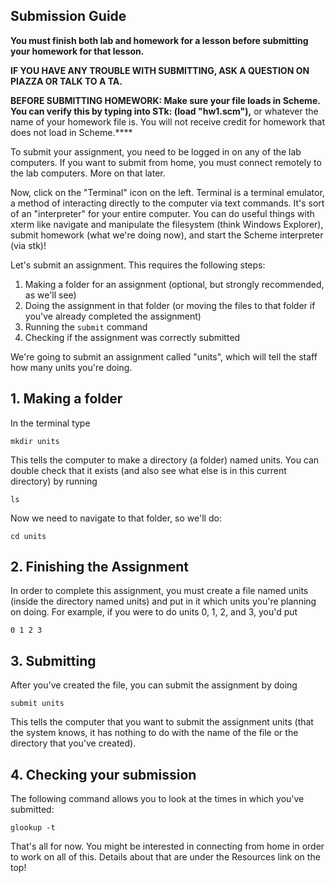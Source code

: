 ## Submission Guide

**You must finish both lab and homework for a lesson before submitting your homework for that lesson.**

**IF YOU HAVE ANY TROUBLE WITH SUBMITTING, ASK A QUESTION ON PIAZZA OR TALK TO A TA.**

**BEFORE SUBMITTING HOMEWORK: Make sure your file loads in Scheme. You can verify this by typing into STk: (load "hw1.scm"),** or whatever the name of your homework file is. You will not receive credit for homework that does not load in Scheme.****

To submit your assignment, you need to be logged in on any of the lab
computers. If you want to submit from home, you must connect remotely to the
lab computers. More on that later.

Now, click on the "Terminal" icon on the left. Terminal is a terminal
emulator, a method of interacting directly to the computer via text commands.
It's sort of an "interpreter" for your entire computer. You can do useful
things with xterm like navigate and manipulate the filesystem (think Windows
Explorer), submit homework (what we're doing now), and start the Scheme
interpreter (via stk)!

Let's submit an assignment. This requires the following steps:

  1. Making a folder for an assignment (optional, but strongly recommended, as we'll see)
  2. Doing the assignment in that folder (or moving the files to that folder if you've already completed the assignment)
  3. Running the `submit` command
  4. Checking if the assignment was correctly submitted

We're going to submit an assignment called "units", which will tell the staff
how many units you're doing.

## 1. Making a folder

In the terminal type

`mkdir units`

This tells the computer to make a directory (a folder) named units. You can
double check that it exists (and also see what else is in this current
directory) by running

`ls`

Now we need to navigate to that folder, so we'll do:

`cd units`

## 2. Finishing the Assignment

In order to complete this assignment, you must create a file named units
(inside the directory named units) and put in it which units you're planning
on doing. For example, if you were to do units 0, 1, 2, and 3, you'd put

`0 1 2 3`

## 3. Submitting

After you've created the file, you can submit the assignment by doing

`submit units`

This tells the computer that you want to submit the assignment units (that the
system knows, it has nothing to do with the name of the file or the directory
that you've created).

## 4. Checking your submission

The following command allows you to look at the times in which you've
submitted:

`glookup -t`

That's all for now. You might be interested in connecting from home in order
to work on all of this. Details about that are under the Resources link on the
top!

